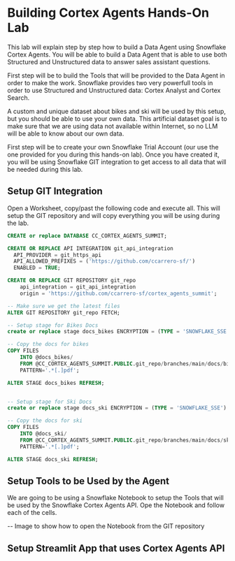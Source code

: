 # Building Cortex Agents Hands-On Lab

This lab will explain step by step how to build a Data Agent using Snowflake Cortex Agents. You will be able to build a Data Agent that is able to use both Structured and Unstructured data to answer sales assistant questions.

First step will be to build the Tools that will be provided to the Data Agent in order to make the work. Snowflake provides two very powerfull tools in order to use Structured and Unstructured data: Cortex Analyst and Cortex Search.

A custom and unique dataset about bikes and ski will be used by this setup, but you should be able to use your own data. This artificial dataset goal is to make sure that we are using data not available within Internet, so no LLM will be able to know about our own data.

First step will be to create your own Snowflake Trial Account (our use the one provided for you during this hands-on lab). Once you have created it, you will be using Snowflake GIT integration to get access to all data that will be needed during this lab.

## Setup GIT Integration 

Open a Worksheet, copy/past the following code and execute all. This will setup the GIT repository and will copy everything you will be using during the lab.

``` sql
CREATE or replace DATABASE CC_CORTEX_AGENTS_SUMMIT;

CREATE OR REPLACE API INTEGRATION git_api_integration
  API_PROVIDER = git_https_api
  API_ALLOWED_PREFIXES = ('https://github.com/ccarrero-sf/')
  ENABLED = TRUE;

CREATE OR REPLACE GIT REPOSITORY git_repo
    api_integration = git_api_integration
    origin = 'https://github.com/ccarrero-sf/cortex_agents_summit';

-- Make sure we get the latest files
ALTER GIT REPOSITORY git_repo FETCH;

-- Setup stage for Bikes Docs
create or replace stage docs_bikes ENCRYPTION = (TYPE = 'SNOWFLAKE_SSE') DIRECTORY = ( ENABLE = true );

-- Copy the docs for bikes
COPY FILES
    INTO @docs_bikes/
    FROM @CC_CORTEX_AGENTS_SUMMIT.PUBLIC.git_repo/branches/main/docs/bikes/
    PATTERN='.*[.]pdf';

ALTER STAGE docs_bikes REFRESH;


-- Setup stage for Ski Docs
create or replace stage docs_ski ENCRYPTION = (TYPE = 'SNOWFLAKE_SSE') DIRECTORY = ( ENABLE = true );

-- Copy the docs for ski
COPY FILES
    INTO @docs_ski/
    FROM @CC_CORTEX_AGENTS_SUMMIT.PUBLIC.git_repo/branches/main/docs/ski/
    PATTERN='.*[.]pdf';

ALTER STAGE docs_ski REFRESH;

```

## Setup Tools to be Used by the Agent

We are going to be using a Snowflake Notebook to setup the Tools that will be used by the Snowflake Cortex Agents API. Ope the Notebook and follow each of the cells.

-- Image to show how to open the Notebook from the GIT repository

## Setup Streamlit App that uses Cortex Agents API








